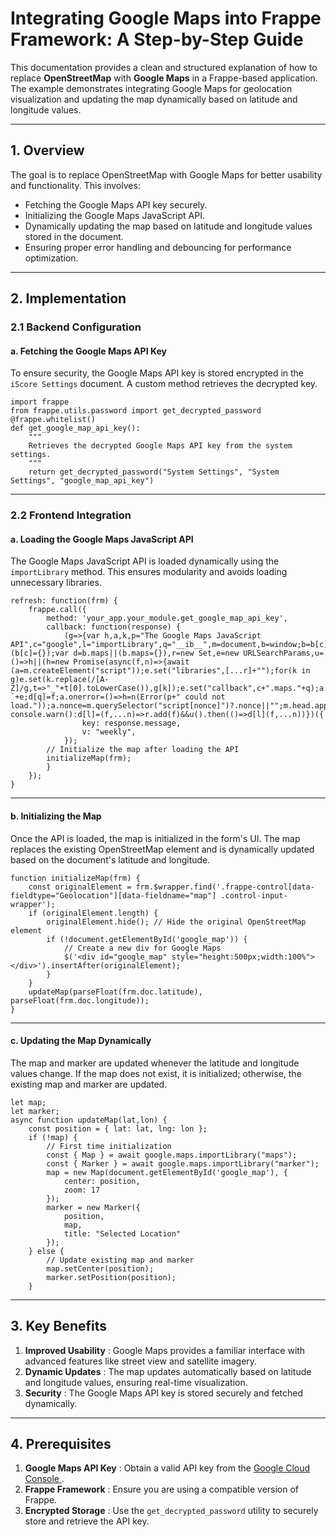 # **Integrating Google Maps into Frappe Framework: A Step-by-Step Guide**




This documentation provides a clean and structured explanation of how to replace **OpenStreetMap** with **Google Maps** in a Frappe-based application. The example demonstrates integrating Google Maps for geolocation visualization and updating the map dynamically based on latitude and longitude values.

---
## **1. Overview**

The goal is to replace OpenStreetMap with Google Maps for better usability and functionality. This involves:

* Fetching the Google Maps API key securely.
* Initializing the Google Maps JavaScript API.
* Dynamically updating the map based on latitude and longitude values stored in the document.
* Ensuring proper error handling and debouncing for performance optimization.

---
## **2. Implementation**

### **2.1 Backend Configuration**

#### **a. Fetching the Google Maps API Key**

To ensure security, the Google Maps API key is stored encrypted in the `iScore Settings` document. A custom method retrieves the decrypted key.

```
import frappe
from frappe.utils.password import get_decrypted_password
@frappe.whitelist()
def get_google_map_api_key():
    """
    Retrieves the decrypted Google Maps API key from the system settings.
    """
    return get_decrypted_password("System Settings", "System Settings", "google_map_api_key")
```
---
### **2.2 Frontend Integration**

#### **a. Loading the Google Maps JavaScript API**

The Google Maps JavaScript API is loaded dynamically using the `importLibrary` method. This ensures modularity and avoids loading unnecessary libraries.

```
refresh: function(frm) {
    frappe.call({
        method: 'your_app.your_module.get_google_map_api_key',
        callback: function(response) {
            (g=>{var h,a,k,p="The Google Maps JavaScript API",c="google",l="importLibrary",q="__ib__",m=document,b=window;b=b[c]||(b[c]={});var d=b.maps||(b.maps={}),r=new Set,e=new URLSearchParams,u=()=>h||(h=new Promise(async(f,n)=>{await (a=m.createElement("script"));e.set("libraries",[...r]+"");for(k in g)e.set(k.replace(/[A-Z]/g,t=>"_"+t[0].toLowerCase()),g[k]);e.set("callback",c+".maps."+q);a.src=`https://maps.${c}apis.com/maps/api/js?`+e;d[q]=f;a.onerror=()=>h=n(Error(p+" could not load."));a.nonce=m.querySelector("script[nonce]")?.nonce||"";m.head.append(a)}));d[l]?console.warn():d[l]=(f,...n)=>r.add(f)&&u().then(()=>d[l](f,...n))})({
                key: response.message,
                v: "weekly",
            });
        // Initialize the map after loading the API
        initializeMap(frm);
        }
    });
}
```
---
#### **b. Initializing the Map**

Once the API is loaded, the map is initialized in the form's UI. The map replaces the existing OpenStreetMap element and is dynamically updated based on the document's latitude and longitude.

```
function initializeMap(frm) {
    const originalElement = frm.$wrapper.find('.frappe-control[data-fieldtype="Geolocation"][data-fieldname="map"] .control-input-wrapper');
    if (originalElement.length) {
        originalElement.hide(); // Hide the original OpenStreetMap element
        if (!document.getElementById('google_map')) {
            // Create a new div for Google Maps
            $('<div id="google_map" style="height:500px;width:100%"></div>').insertAfter(originalElement);
        }
    }
    updateMap(parseFloat(frm.doc.latitude), parseFloat(frm.doc.longitude));
}
```
---
#### **c. Updating the Map Dynamically**

The map and marker are updated whenever the latitude and longitude values change. If the map does not exist, it is initialized; otherwise, the existing map and marker are updated.

```
let map;
let marker;
async function updateMap(lat,lon) {
    const position = { lat: lat, lng: lon };
    if (!map) {
        // First time initialization
        const { Map } = await google.maps.importLibrary("maps");
        const { Marker } = await google.maps.importLibrary("marker");
        map = new Map(document.getElementById('google_map'), {
            center: position,
            zoom: 17
        });
        marker = new Marker({
            position,
            map,
            title: "Selected Location"
        });
    } else {
        // Update existing map and marker
        map.setCenter(position);
        marker.setPosition(position);
    }

```
---
## **3. Key Benefits**

1. **Improved Usability** : Google Maps provides a familiar interface with advanced features like street view and satellite imagery.
2. **Dynamic Updates** : The map updates automatically based on latitude and longitude values, ensuring real-time visualization.
3. **Security** : The Google Maps API key is stored securely and fetched dynamically.

---

## **4. Prerequisites**

1. **Google Maps API Key** : Obtain a valid API key from the [Google Cloud Console ](https://console.cloud.google.com/).
2. **Frappe Framework** : Ensure you are using a compatible version of Frappe.
3. **Encrypted Storage** : Use the `get_decrypted_password` utility to securely store and retrieve the API key.